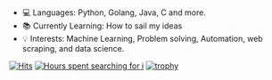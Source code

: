 - 💻 Languages: Python, Golang, Java, C and more.
- 📚 Currently Learning: How to sail my ideas
- 💡 Interests: Machine Learning, Problem solving, Automation, web scraping, and data science.

[![Hits](https://hits.sh/github.com/Kaushik-Ss.svg?label=Profile-Views)](https://hits.sh/github.com/Kaushik-Ss/)
[![Hours spent searching for i](https://wakatime.com/badge/user/76b68047-0e7a-49a1-ac11-f631a2b45e33.svg)](https://github.com/kaushik-ss)
[![trophy](https://github-profile-trophy.vercel.app/?username=Kaushik-Ss)](https://github.com/ryo-ma/github-profile-trophy)
